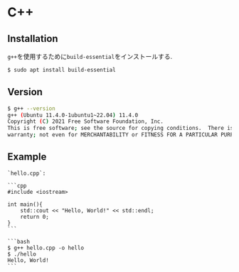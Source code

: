 # C++

## Installation

`g++`を使用するために`build-essential`をインストールする.

```bash
$ sudo apt install build-essential
```

## Version

```bash
$ g++ --version
g++ (Ubuntu 11.4.0-1ubuntu1~22.04) 11.4.0
Copyright (C) 2021 Free Software Foundation, Inc.
This is free software; see the source for copying conditions.  There is NO
warranty; not even for MERCHANTABILITY or FITNESS FOR A PARTICULAR PURPOSE.

```

## Example

````{tab} Code
`hello.cpp`:

```cpp
#include <iostream>

int main(){
    std::cout << "Hello, World!" << std::endl;
    return 0;
}
```
````

````{tab} Terminal
```bash
$ g++ hello.cpp -o hello
$ ./hello
Hello, World!
```
````
